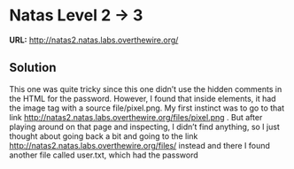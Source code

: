# Natas Level 2 -> 3

**URL:** http://natas2.natas.labs.overthewire.org/

## Solution

This one was quite tricky since this one didn’t use the hidden comments in the HTML for the password. However, I found that inside elements, it had the image tag with a source file/pixel.png. My first instinct was to go to that link http://natas2.natas.labs.overthewire.org/files/pixel.png . But after playing around on that page and inspecting, I didn’t find anything, so I just thought about going back a bit and going to the link http://natas2.natas.labs.overthewire.org/files/ instead and there I found another file called user.txt, which had the password
